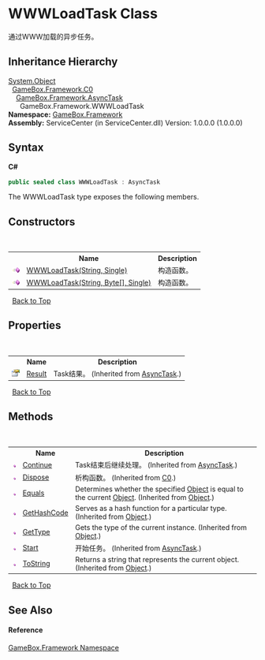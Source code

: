 # WWWLoadTask Class
 

通过WWW加载的异步任务。


## Inheritance Hierarchy
<a href="http://msdn2.microsoft.com/zh-cn/library/e5kfa45b" target="_blank">System.Object</a><br />&nbsp;&nbsp;<a href="2f732106-c1d3-cfc7-e9bd-96254f667f0a">GameBox.Framework.C0</a><br />&nbsp;&nbsp;&nbsp;&nbsp;<a href="6b13ee22-910d-81b0-00d6-f25003f7b115">GameBox.Framework.AsyncTask</a><br />&nbsp;&nbsp;&nbsp;&nbsp;&nbsp;&nbsp;GameBox.Framework.WWWLoadTask<br />
**Namespace:**&nbsp;<a href="a8957fe6-9cc0-3a6d-cd5c-a2a246efee1e">GameBox.Framework</a><br />**Assembly:**&nbsp;ServiceCenter (in ServiceCenter.dll) Version: 1.0.0.0 (1.0.0.0)

## Syntax

**C#**<br />
``` C#
public sealed class WWWLoadTask : AsyncTask
```

The WWWLoadTask type exposes the following members.


## Constructors
&nbsp;<table><tr><th></th><th>Name</th><th>Description</th></tr><tr><td>![Public method](media/pubmethod.gif "Public method")</td><td><a href="80d686e3-de76-3140-044d-18cc4b9e3948">WWWLoadTask(String, Single)</a></td><td>
构造函数。</td></tr><tr><td>![Public method](media/pubmethod.gif "Public method")</td><td><a href="af8fe3e5-f6f9-ffed-5e59-36c9a111d29e">WWWLoadTask(String, Byte[], Single)</a></td><td>
构造函数。</td></tr></table>&nbsp;
<a href="#wwwloadtask-class">Back to Top</a>

## Properties
&nbsp;<table><tr><th></th><th>Name</th><th>Description</th></tr><tr><td>![Public property](media/pubproperty.gif "Public property")</td><td><a href="72495268-26ef-4644-f968-7a443c34edb8">Result</a></td><td>
Task结果。
 (Inherited from <a href="6b13ee22-910d-81b0-00d6-f25003f7b115">AsyncTask</a>.)</td></tr></table>&nbsp;
<a href="#wwwloadtask-class">Back to Top</a>

## Methods
&nbsp;<table><tr><th></th><th>Name</th><th>Description</th></tr><tr><td>![Public method](media/pubmethod.gif "Public method")</td><td><a href="8b6168aa-a3a1-2744-2fbd-81e2dd7b2c90">Continue</a></td><td>
Task结束后继续处理。
 (Inherited from <a href="6b13ee22-910d-81b0-00d6-f25003f7b115">AsyncTask</a>.)</td></tr><tr><td>![Public method](media/pubmethod.gif "Public method")</td><td><a href="6f1cd657-ebcb-6541-cc94-2d52ac09088b">Dispose</a></td><td>
析构函数。
 (Inherited from <a href="2f732106-c1d3-cfc7-e9bd-96254f667f0a">C0</a>.)</td></tr><tr><td>![Public method](media/pubmethod.gif "Public method")</td><td><a href="http://msdn2.microsoft.com/zh-cn/library/bsc2ak47" target="_blank">Equals</a></td><td>
Determines whether the specified <a href="http://msdn2.microsoft.com/zh-cn/library/e5kfa45b" target="_blank">Object</a> is equal to the current <a href="http://msdn2.microsoft.com/zh-cn/library/e5kfa45b" target="_blank">Object</a>.
 (Inherited from <a href="http://msdn2.microsoft.com/zh-cn/library/e5kfa45b" target="_blank">Object</a>.)</td></tr><tr><td>![Public method](media/pubmethod.gif "Public method")</td><td><a href="http://msdn2.microsoft.com/zh-cn/library/zdee4b3y" target="_blank">GetHashCode</a></td><td>
Serves as a hash function for a particular type.
 (Inherited from <a href="http://msdn2.microsoft.com/zh-cn/library/e5kfa45b" target="_blank">Object</a>.)</td></tr><tr><td>![Public method](media/pubmethod.gif "Public method")</td><td><a href="http://msdn2.microsoft.com/zh-cn/library/dfwy45w9" target="_blank">GetType</a></td><td>
Gets the type of the current instance.
 (Inherited from <a href="http://msdn2.microsoft.com/zh-cn/library/e5kfa45b" target="_blank">Object</a>.)</td></tr><tr><td>![Public method](media/pubmethod.gif "Public method")</td><td><a href="0ac51512-fdff-e58c-df4e-e47b62e2b474">Start</a></td><td>
开始任务。
 (Inherited from <a href="6b13ee22-910d-81b0-00d6-f25003f7b115">AsyncTask</a>.)</td></tr><tr><td>![Public method](media/pubmethod.gif "Public method")</td><td><a href="http://msdn2.microsoft.com/zh-cn/library/7bxwbwt2" target="_blank">ToString</a></td><td>
Returns a string that represents the current object.
 (Inherited from <a href="http://msdn2.microsoft.com/zh-cn/library/e5kfa45b" target="_blank">Object</a>.)</td></tr></table>&nbsp;
<a href="#wwwloadtask-class">Back to Top</a>

## See Also


#### Reference
<a href="a8957fe6-9cc0-3a6d-cd5c-a2a246efee1e">GameBox.Framework Namespace</a><br />